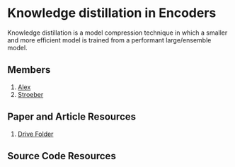 # Knowledge distillation in Encoders

Knowledge distillation is a model compression technique in which a smaller and more efficient model is trained from a performant large/ensemble model.

## Members
1. [Alex](https://github.com/alexsnow348)
2. [Stroeber](https://github.com/Stroeber)

## Paper and Article Resources
1. [Drive Folder](https://drive.google.com/drive/folders/1HIyQyMKAGG8HS33Sl6IZQJ8RiNRtOjle)
   
## Source Code Resources
